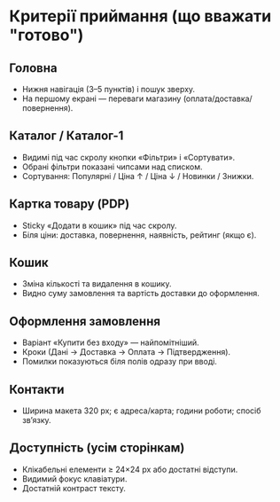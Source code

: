# Критерії приймання (що вважати "готово")

## Головна
- Нижня навігація (3–5 пунктів) і пошук зверху.
- На першому екрані — переваги магазину (оплата/доставка/повернення).

## Каталог / Каталог-1
- Видимі під час скролу кнопки «Фільтри» і «Сортувати».
- Обрані фільтри показані чипсами над списком.
- Сортування: Популярні / Ціна ↑ / Ціна ↓ / Новинки / Знижки.

## Картка товару (PDP)
- Sticky «Додати в кошик» під час скролу.
- Біля ціни: доставка, повернення, наявність, рейтинг (якщо є).

## Кошик
- Зміна кількості та видалення в кошику.
- Видно суму замовлення та вартість доставки до оформлення.

## Оформлення замовлення
- Варіант «Купити без входу» — найпомітніший.
- Кроки (Дані → Доставка → Оплата → Підтвердження).
- Помилки показуються біля полів одразу при вводі.

## Контакти
- Ширина макета 320 px; є адреса/карта; години роботи; спосіб зв’язку.

## Доступність (усім сторінкам)
- Клікабельні елементи ≥ 24×24 px або достатні відступи.
- Видимий фокус клавіатури.
- Достатній контраст тексту.
